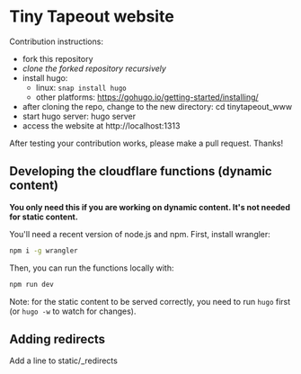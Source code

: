 # Tiny Tapeout website

Contribution instructions:

* fork this repository
* *clone the forked repository recursively*
* install hugo:
    * linux: `snap install hugo`
    * other platforms: https://gohugo.io/getting-started/installing/
* after cloning the repo, change to the new directory: cd tinytapeout_www
* start hugo server: hugo server
* access the website at http://localhost:1313

After testing your contribution works, please make a pull request.
Thanks!

## Developing the cloudflare functions (dynamic content)

**You only need this if you are working on dynamic content. It's not needed for static content.**

You'll need a recent version of node.js and npm. First, install wrangler:

```bash
npm i -g wrangler
```

Then, you can run the functions locally with:

```bash
npm run dev
```

Note: for the static content to be served correctly, you need to run `hugo` first (or `hugo -w` to watch for changes).

## Adding redirects

Add a line to static/_redirects
